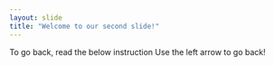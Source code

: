 ```yaml
---
layout: slide
title: "Welcome to our second slide!"
---
```

To go back, read the below instruction
Use the left arrow to go back!
